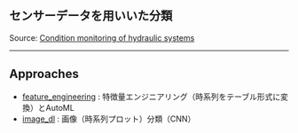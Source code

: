 ## センサーデータを用いいた分類

Source: [Condition monitoring of hydraulic systems](https://archive.ics.uci.edu/dataset/447/condition+monitoring+of+hydraulic+systems)

***
## Approaches
- [feature_engineering](./feature_engineering) : 特徴量エンジニアリング（時系列をテーブル形式に変換）とAutoML
- [image_dl](./image_dl) : 画像（時系列プロット）分類（CNN）

